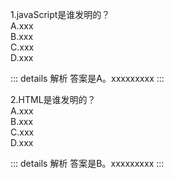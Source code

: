 1.javaScript是谁发明的？<br/>
A.xxx<br/>
B.xxx<br/>
C.xxx<br/>
D.xxx<br/>

::: details 解析
答案是A。xxxxxxxxx
:::

2.HTML是谁发明的？<br/>
A.xxx<br/>
B.xxx<br/>
C.xxx<br/>
D.xxx<br/>

::: details 解析
答案是B。xxxxxxxxx
:::
